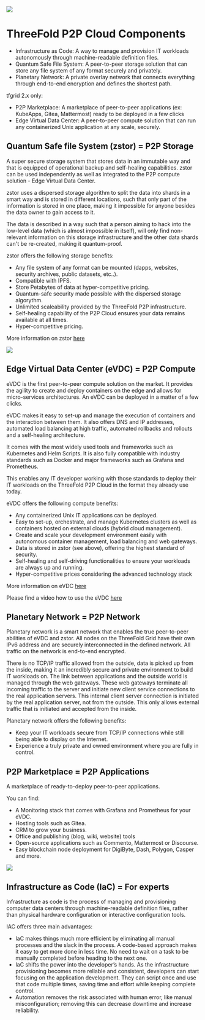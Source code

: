 
![](img/cloud_node_.png)

# ThreeFold P2P Cloud Components

- Infrastructure as Code: A way to manage and provision IT workloads autonomously through machine-readable definition files.
- Quantum Safe File System: A peer-to-peer storage solution that can store any file system of any format securely and privately.
- Planetary Network: A private overlay network that connects everything through end-to-end encryption and defines the shortest path.

tfgrid 2.x only:

- P2P Marketplace: A marketplace of peer-to-peer applications (ex: KubeApps, Gitea, Mattermost) ready to be deployed in a few clicks
- Edge Virtual Data Center: A peer-to-peer compute solution that can run any containerized Unix application at any scale, securely.

## Quantum Safe file System (zstor) = P2P Storage

A super secure storage system that stores data in an immutable way and that is equipped of operational backup and self-healing capabilities. zstor can be used independently as well as integrated to the P2P compute solution - Edge Virtual Data Center. 

zstor uses a dispersed storage algorithm to split the data into shards in a smart way and is stored in different locations, such that only part of the information is stored in one place, making it impossible for anyone besides the data owner to gain access to it. 

The data is described in a way such that a person aiming to hack into the low-level data (which is almost impossible in itself), will only find non-relevant information on this storage infrastructure and the other data shards can't be re-created, making it quantum-proof.

zstor offers the following storage benefits:
- Any file system of any format can be mounted (dapps, websites, security archives, public datasets, etc..).
- Compatible with IPFS.
- Store Petabytes of data at hyper-competitive pricing.
- Quantum-safe security made possible with the dispersed storage algorythm.
- Unlimited scaleability provided by the ThreeFold P2P infrastructure.
- Self-healing capability of the P2P Cloud ensures your data remains available at all times. 
- Hyper-competitive pricing.

More information on zstor [here](quantumsafe_filesystem)

![](img/evdc_.jpg)

## Edge Virtual Data Center (eVDC) = P2P Compute 

eVDC is the first peer-to-peer compute solution on the market. It provides the agility to create and deploy containers on the edge and allows for micro-services architectures. An eVDC can be deployed in a matter of a few clicks. 

eVDC makes it easy to set-up and manage the execution of containers and the interaction between them. It also offers DNS and IP addresses, automated load balancing at high traffic, automated rollbacks and rollouts and a self-healing architecture.  

It comes with the most widely used tools and frameworks such as Kubernetes and Helm Scripts. It is also fully compatible with industry standards such as Docker and major frameworks such as Grafana snd Prometheus. 

This enables any IT developer working with those standards to deploy their IT workloads on the ThreeFold P2P Cloud in the format they already use today.

eVDC offers the following compute benefits:

- Any containerized Unix IT applications can be deployed.
- Easy to set-up, orchestrate, and manage Kubernetes clusters as well as containers hosted on external clouds (hybrid cloud management).
- Create and scale your development environment easily with autonomous container management, load balancing and web gateways.
- Data is stored in zstor (see above), offering the highest standard of security. 
- Self-healing and self-driving functionalities to ensure your workloads are always up and running.
- Hyper-competitive prices considering the advanced technology stack

More information on eVDC [here](evdc)

Please find a video how to use the eVDC [here](https://vimeo.com/598957060)

## Planetary Network = P2P Network

Planetary network is a smart network that enables the true peer-to-peer abilities of eVDC and zstor. All nodes on the ThreeFold Grid have their own IPv6 address and are securely interconnected in the defined network. All traffic on the network is end-to-end encrypted.

There is no TCP/IP traffic allowed from the outside, data is picked up from the inside, making it an incredibly secure and private environment to build IT workloads on. The link between applications and the outside world is managed through the web gateways. These web gateways terminate all incoming traffic to the server and initiate new client service connections to the real application servers. This internal client server connection is initiated by the real application server, not from the outside. This only allows external traffic that is initiated and accepted from the inside.

Planetary network offers the following benefits:
- Keep your IT workloads secure from TCP/IP connections while still being able to display on the Internet.
- Experience a truly private and owned environment where you are fully in control.

## P2P Marketplace = P2P Applications 

A marketplace of ready-to-deploy peer-to-peer applications. 

You can find:
- A Monitoring stack that comes with Grafana and Prometheus for your eVDC.
- Hosting tools such as Gitea.
- CRM to grow your business.
- Office and publishing (blog, wiki, website) tools
- Open-source applications such as Commento, Mattermost or Discourse. 
- Easy blockchain node deployment for DigiByte, Dash, Polygon, Casper and more.

![](img/iac_intro.jpg)

## Infrastructure as Code (IaC) = For experts

Infrastructure as code is the process of managing and provisioning computer data centers through machine-readable definition files, rather than physical hardware configuration or interactive configuration tools.

IAC offers three main advantages:
- IaC makes things much more efficient by eliminating all manual processes and the slack in the process. A code-based approach makes it easy to get more done in less time. No need to wait on a task to be manually completed before heading to the next one.
- IaC shifts the power into the developer’s hands. As the infrastructure provisioning becomes more reliable and consistent, developers can start focusing on the application development. They can script once and use that code multiple times, saving time and effort while keeping complete control.
- Automation removes the risk associated with human error, like manual misconfiguration; removing this can decrease downtime and increase reliability. 